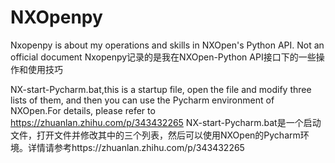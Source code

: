# NXOpenpy
Nxopenpy is about my operations and skills in NXOpen's Python API. Not an official document
Nxopenpy记录的是我在NXOpen-Python API接口下的一些操作和使用技巧

NX-start-Pycharm.bat,this is a startup file, open the file and modify three lists of them, and then you can use the Pycharm environment of NXOpen.For details, please refer to https://zhuanlan.zhihu.com/p/343432265
NX-start-Pycharm.bat是一个启动文件，打开文件并修改其中的三个列表，然后可以使用NXOpen的Pycharm环境。详情请参考https://zhuanlan.zhihu.com/p/343432265
